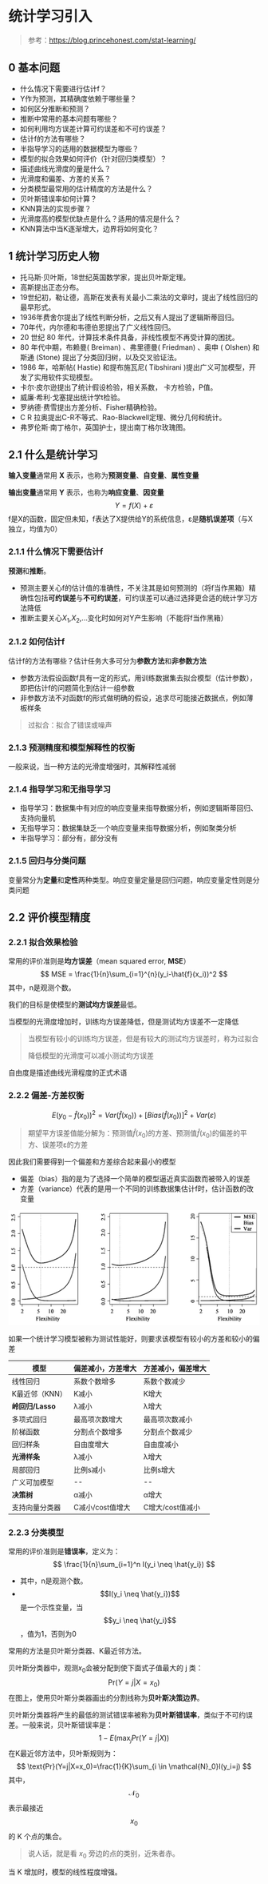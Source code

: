 # 统计学习引入

> 参考：https://blog.princehonest.com/stat-learning/

## 0 基本问题

- 什么情况下需要进⾏估计f？
- Y作为预测，其精确度依赖于哪些量？
- 如何区分推断和预测？
- 推断中常⽤的基本问题有哪些？
- 如何利⽤均⽅误差计算可约误差和不可约误差？
- 估计f的⽅法有哪些？ 
- 半指导学习的适⽤的数据模型为哪些？
- 模型的拟合效果如何评价（针对回归类模型）？
- 描述曲线光滑度的量是什么？
- 光滑度和偏差、⽅差的关系？
- 分类模型最常⽤的估计精度的⽅法是什么？
- ⻉叶斯错误率如何计算？ 
- KNN算法的实现步骤？
- 光滑度⾼的模型优缺点是什么？适⽤的情况是什么？
- KNN算法中当K逐渐增⼤，边界将如何变化？

## 1 统计学习历史人物

- 托马斯·贝叶斯，18世纪英国数学家，提出贝叶斯定理。
- 高斯提出正态分布。
- 19世纪初，勒让德，高斯在发表有关最小二乘法的文章时，提出了线性回归的最早形式。 
- 1936年费舍尔提出了线性判断分析，之后又有人提出了逻辑斯蒂回归。 
- 70年代，内尔德和韦德伯恩提出了广义线性回归。
- 20 世纪 80 年代，计算技术条件具备，非线性模型不再受计算的困扰。 
- 80 年代中期，布赖曼( Breiman) 、弗里德曼( Friedman) 、奥申 ( Olshen) 和斯通 (Stone) 提出了分类回归树，以及交叉验证法。 
- 1986 年，哈斯帖( Hastie) 和提布施瓦尼( Tibshirani )提出广义可加模型，开发了实用软件实现模型。
- 卡尔·皮尔逊提出了统计假设检验，相关系数， 卡方检验，P值。
- 威廉·希利·戈塞提出统计学t检验。
- 罗纳德·费雪提出方差分析、Fisher精确检验。
- C R 拉奥提出C-R不等式、Rao-Blackwell定理、微分几何和统计。
- 弗罗伦斯·南丁格尔，英国护士，提出南丁格尔玫瑰图。

## 2.1 什么是统计学习

**输入变量**通常用 **X** 表示，也称为**预测变量**、**自变量**、**属性变量**

**输出变量**通常用 **Y** 表示，也称为**响应变量**、**因变量**
$$
Y = f(X) + ε
$$
f是X的函数，固定但未知，f表达了X提供给Y的系统信息，ε是**随机误差项**（与X独立，均值为0）

### 2.1.1 什么情况下需要估计f

**预测**和**推断**。

- 预测主要关心f的估计值的准确性，不关注其是如何预测的（将f当作黑箱）精确性包括**可约误差**与**不可约误差**，可约误差可以通过选择更合适的统计学习方法降低
- 推断主要关心$X_1$,$X_2$,...变化时如何对Y产生影响（不能将f当作黑箱）

### 2.1.2 如何估计f

估计f的⽅法有哪些？估计任务大多可分为**参数方法**和**非参数方法**

- 参数方法假设函数f具有一定的形式，用训练数据集去拟合模型（估计参数），即把估计f的问题简化到估计一组参数
- 非参数方法不对函数f的形式做明确的假设，追求尽可能接近数据点，例如薄板样条

> 过拟合：拟合了错误或噪声

### 2.1.3 预测精度和模型解释性的权衡

一般来说，当一种方法的光滑度增强时，其解释性减弱

### 2.1.4 指导学习和无指导学习

- 指导学习：数据集中有对应的响应变量来指导数据分析，例如逻辑斯蒂回归、支持向量机
- 无指导学习：数据集缺乏一个响应变量来指导数据分析，例如聚类分析
- 半指导学习：部分有，部分没有

### 2.1.5 回归与分类问题

变量常分为**定量**和**定性**两种类型。响应变量定量是回归问题，响应变量定性则是分类问题

## 2.2 评价模型精度

### 2.2.1 拟合效果检验

常用的评价准则是**均方误差**（mean squared error, **MSE**）
$$
MSE = \frac{1}{n}\sum_{i=1}^{n}(y_i-\hat{f}(x_i))^2
$$
其中，n是观测个数。

我们的目标是使模型的**测试均方误差**最低。

当模型的光滑度增加时，训练均方误差降低，但是测试均方误差不一定降低

> 当模型有较小的训练均方误差，但是有较大的测试均方误差时，称为过拟合
>
> 降低模型的光滑度可以减小测试均方误差

自由度是描述曲线光滑程度的正式术语

### 2.2.2 偏差-方差权衡

$$
E(y_0-\hat{f}(x_0))^2=Var(\hat{f}(x_0))+[Bias(\hat{f}(x_0))]^2+Var(ε)
$$

> 期望平方误差值能分解为：预测值$\hat{f}(x_0)$的方差、预测值$\hat{f}(x_0)$的偏差的平方、误差项ε的方差

因此我们需要得到一个偏差和方差综合起来最小的模型

- 偏差（bias）指的是为了选择一个简单的模型逼近真实函数而被带入的误差
- 方差（variance）代表的是用一个不同的训练数据集估计f时，估计函数的改变量

![](img/2_1.png)

如果一个统计学习模型被称为测试性能好，则要求该模型有较小的方差和较小的偏差

| 模型             | 偏差减小，方差增大 | 方差减小，偏差增大 |
| ---------------- | ------------------ | ------------------ |
| 线性回归         | 系数个数增多       | 系数个数减少       |
| K最近邻（KNN）   | K减小              | K增大              |
| **岭回归/Lasso** | λ减小              | λ增大              |
| 多项式回归       | 最高项次数增大     | 最高项次数减小     |
| 阶梯函数         | 分割点个数增多     | 分割点个数减少     |
| 回归样条         | 自由度增大         | 自由度减小         |
| **光滑样条**     | λ减小              | λ增大              |
| 局部回归         | 比例s减小          | 比例s增大          |
| 广义可加模型     | --                 | --                 |
| **决策树**       | α减小              | α增大              |
| 支持向量分类器   | C减小/cost值增大   | C增大/cost值减小   |

### 2.2.3 分类模型

常用的评价准则是**错误率**，定义为：
$$
\frac{1}{n}\sum_{i=1}^n I(y_i \neq \hat{y_i})
$$

- 其中，n是观测个数。
- $$I(y_i \neq \hat{y_i})$$是一个示性变量，当$$y_i \neq \hat{y_i}$$，值为1，否则为0

常用的方法是贝叶斯分类器、K最近邻方法。

贝叶斯分类器中，观测$x_0$会被分配到使下面式子值最大的 j 类：
$$
\text{Pr}(Y=j|X=x_0)
$$
在图上，使用贝叶斯分类器画出的分割线称为**贝叶斯决策边界**。

贝叶斯分类器将产生的最低的测试错误率被称为**贝叶斯错误率**，类似于不可约误差。一般来说，贝叶斯错误率是：
$$
1-E(\max_j \text{Pr}(Y=j|X))
$$
在K最近邻方法中，贝叶斯规则为：
$$
\text{Pr}(Y=j|X=x_0)=\frac{1}{K}\sum_{i \in \mathcal{N}_0}I(y_i=j)
$$
其中，$$\mathcal{N}_0$$表示最接近 $$x_0$$ 的 K 个点的集合。

> 说人话，就是看 $x_0$ 旁边的点的类别，近朱者赤。

当 K 增加时，模型的线性程度增强。
